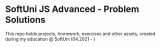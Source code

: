 # SoftUni JS Advanced - Problem Solutions

This repo holds projects, homework, exercises and other assets, created during my education @ SoftUni (04.2021 - )
